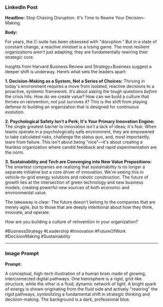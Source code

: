 ### LinkedIn Post

**Headline:** Stop Chasing Disruption. It's Time to Rewire Your Decision-Making.

**Body:**

For years, the C-suite has been obsessed with "disruption." But in a state of constant change, a reactive mindset is a losing game. The most resilient organizations aren't just adapting; they are fundamentally rewiring their strategic core.

Insights from Harvard Business Review and Strategy+Business suggest a deeper shift is underway. Here’s what sets the leaders apart:

**1. Decision-Making as a System, Not a Series of Choices:**
Thriving in today's environment requires a move from isolated, reactive decisions to a proactive, systemic framework. It’s about asking the tough questions *before* the crisis hits: How do we create value? How can we build a culture that thrives on reinvention, not just survives it? This is the shift from playing defense to building an organization that is designed for continuous evolution.

**2. Psychological Safety Isn't a Perk; It's Your Primary Innovation Engine:**
The single greatest barrier to innovation isn't a lack of ideas; it's fear. When teams operate in a psychologically safe environment, they are empowered to take calculated risks, challenge the status quo, and, most importantly, learn from failure. This isn't about being "nice"—it's about creating a fearless organization where candid feedback and rapid experimentation are the norm.

**3. Sustainability and Tech are Converging into New Value Propositions:**
The smartest companies are realizing that sustainability is no longer a separate initiative but a core driver of innovation. We're seeing this in vehicle-to-grid energy solutions and robotic construction. The future of growth lies at the intersection of green technology and new business models, creating powerful new sources of both economic and environmental value.

The takeaway is clear: The future doesn't belong to the companies that are merely agile, but to those that are deeply intentional about how they think, innovate, and operate.

How are you building a culture of reinvention in your organization?

\#BusinessStrategy #Leadership #Innovation #FutureOfWork #DecisionMaking #Sustainability

***

### Image Prompt

**Prompt:**

A conceptual, high-tech illustration of a human brain made of glowing, interconnected digital pathways. One hemisphere is a rigid, grid-like structure, while the other is a fluid, dynamic network of light. A bright spark of energy is shown originating from the fluid side and actively "rewiring" the rigid pathways, symbolizing a fundamental shift in strategic thinking and decision-making. The background is a dark, professional blue.